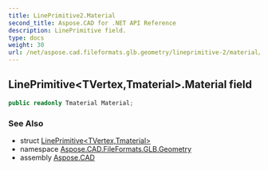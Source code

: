 ```yaml
---
title: LinePrimitive2.Material
second_title: Aspose.CAD for .NET API Reference
description: LinePrimitive field. 
type: docs
weight: 30
url: /net/aspose.cad.fileformats.glb.geometry/lineprimitive-2/material/
---
```

## LinePrimitive&lt;TVertex,Tmaterial&gt;.Material field

```csharp
public readonly Tmaterial Material;
```

### See Also

* struct [LinePrimitive&lt;TVertex,Tmaterial&gt;](../)
* namespace [Aspose.CAD.FileFormats.GLB.Geometry](../../lineprimitive-2/)
* assembly [Aspose.CAD](../../../)



